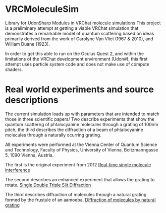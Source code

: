 # VRCMoleculeSim
Library for UdonSharp Modules in VRChat molecule simulations
This project is a preliminary attempt at getting a viable VRChat simulation that demonstrates 
a remarkable model of quantum scattering based on ideas primarily derived from the 
work of Carolyne Van Vliet (1967 & 2010), and William Duane (1923).

In order to get this able to run on the Oculus Quest 2, and within the limitations of the VRChat
development environment (Udon#), this first attempt uses particle system code and does not make 
use of compute shaders.

# Real world experiments and source descriptions
The current simulation loads up with parameters that are intended to match those in three scientific papers/
Two describe experiments that show the quantum scatterng of phtalocyanine molecules through a grating of 100nm pitch, the third describes the diffraction of a beam of phtalocyanine molecules through a naturally ocurring grating.

All experiments were performed  at the Vienna Center of Quantum Science and Technology, Faculty of Physics, University of Vienna, Boltzmanngasse 5, 1090 Vienna, Austria.

The first is the original experiment from 2012
[Real-time single molecule interference](https://arxiv.org/abs/1402.1867 "Real-time single-molecule imaging of quantum interference")

The second describes an enhanced experiment that allows the grating to rotate.
[Single Double Triple Slit Diffraction](https://pubs.aip.org/aapt/ajp/article/89/12/1132/985770/Single-double-and-triple-slit-diffraction-of "Single-, double-, and triple-slit diffraction of molecular matter waves")

The third describes diffraction of molecules through a natural grating formed by the frustule of an aamoeba.
[Diffraction of molecules by natural grating ](https://iopscience.iop.org/article/10.1088/1367-2630/15/8/083004 "Quantum coherent propagation of complex molecules through the frustule of the alga Amphipleura pellucida")
